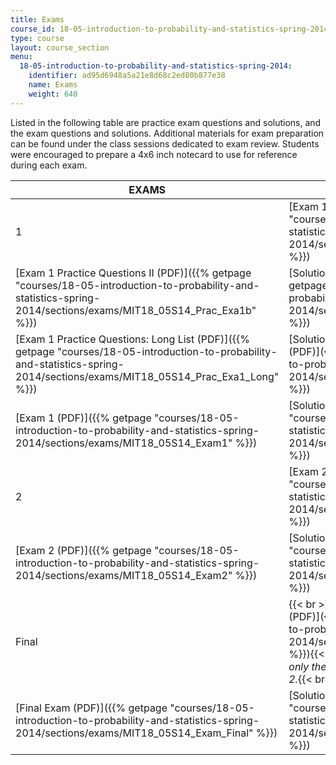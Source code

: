 ```yaml
---
title: Exams
course_id: 18-05-introduction-to-probability-and-statistics-spring-2014
type: course
layout: course_section
menu:
  18-05-introduction-to-probability-and-statistics-spring-2014:
    identifier: ad95d6948a5a21e8d68c2ed80b877e38
    name: Exams
    weight: 640
---
```

Listed in the following table are practice exam questions and solutions, and the exam questions and solutions. Additional materials for exam preparation can be found under the class sessions dedicated to exam review. Students were encouraged to prepare a 4x6 inch notecard to use for reference during each exam.

| EXAMS | QUESTIONS | SOLUTIONS |
| --- | --- | --- |
| 1 | [Exam 1 Practice Questions I (PDF)]({{% getpage "courses/18-05-introduction-to-probability-and-statistics-spring-2014/sections/exams/MIT18_05S14_Prac_Exam1a" %}}) | [Solutions to Exam 1 Practice Questions I (PDF)]({{% getpage "courses/18-05-introduction-to-probability-and-statistics-spring-2014/sections/exams/MIT18_05S14_Prac_Exa1a_Sol" %}}) |
| [Exam 1 Practice Questions II (PDF)]({{% getpage "courses/18-05-introduction-to-probability-and-statistics-spring-2014/sections/exams/MIT18_05S14_Prac_Exa1b" %}}) | [Solutions to Exam 1 Practice Questions II (PDF)]({{% getpage "courses/18-05-introduction-to-probability-and-statistics-spring-2014/sections/exams/MIT18_05S14_Prac_Exa1b_Sol" %}}) |
| [Exam 1 Practice Questions: Long List (PDF)]({{% getpage "courses/18-05-introduction-to-probability-and-statistics-spring-2014/sections/exams/MIT18_05S14_Prac_Exa1_Long" %}}) | [Solutions to Exam 1 Practice Questions: Long List (PDF)]({{% getpage "courses/18-05-introduction-to-probability-and-statistics-spring-2014/sections/exams/MIT18_05S14_Pr_Ex1_Lng_Sol" %}}) |
| [Exam 1 (PDF)]({{% getpage "courses/18-05-introduction-to-probability-and-statistics-spring-2014/sections/exams/MIT18_05S14_Exam1" %}}) | [Solutions to Exam 1 (PDF)]({{% getpage "courses/18-05-introduction-to-probability-and-statistics-spring-2014/sections/exams/MIT18_05S14_Exam1_Sol" %}}) |
| 2 | [Exam 2 Practice Questions (PDF)]({{% getpage "courses/18-05-introduction-to-probability-and-statistics-spring-2014/sections/exams/MIT18_05S14_Prac_Exam2" %}}) | [Solutions to Exam 2 Practice Questions (PDF)]({{% getpage "courses/18-05-introduction-to-probability-and-statistics-spring-2014/sections/exams/MIT18_05S14_Prac_Exa2_Sol" %}}) |
| [Exam 2 (PDF)]({{% getpage "courses/18-05-introduction-to-probability-and-statistics-spring-2014/sections/exams/MIT18_05S14_Exam2" %}}) | [Solutions to Exam 2 (PDF)]({{% getpage "courses/18-05-introduction-to-probability-and-statistics-spring-2014/sections/exams/MIT18_05S14_Exam2_Sol" %}}) |
| Final | {{< br >}}{{< br >}}[Final Exam Practice Questions (PDF)]({{% getpage "courses/18-05-introduction-to-probability-and-statistics-spring-2014/sections/exams/MIT18_05S14_Prac_Fnal_Exm" %}}){{< br >}}{{< br >}}_These practice questions cover only the material taught in class sessions after Exam 2._{{< br >}}{{< br >}} | [Solutions to Final Exam Practice Questions (PDF)]({{% getpage "courses/18-05-introduction-to-probability-and-statistics-spring-2014/sections/exams/MIT18_05S14_PraFnl_Exm_Sol" %}}) |
| [Final Exam (PDF)]({{% getpage "courses/18-05-introduction-to-probability-and-statistics-spring-2014/sections/exams/MIT18_05S14_Exam_Final" %}}) | [Solutions to Final Exam (PDF)]({{% getpage "courses/18-05-introduction-to-probability-and-statistics-spring-2014/sections/exams/MIT18_05S14_Exam_Final_Sol" %}})